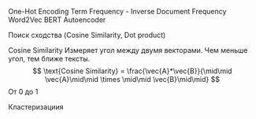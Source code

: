 One-Hot Encoding
Term Frequency - Inverse Document Frequency
Word2Vec
BERT
Autoencoder

Поиск сходства (Cosine Similarity, Dot product)

Cosine Similarity
Измеряет угол между двумя векторами. Чем меньше угол, тем ближе тексты.
$$
\text{Cosine Similarity} = \frac{\vec{A}*\vec{B}}{\mid\mid \vec{A}\mid\mid \times \mid\mid \vec{B}\mid\mid}
$$
От 0 до 1

Кластеризациия
